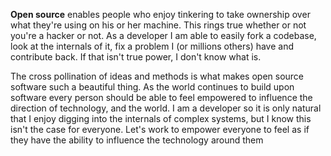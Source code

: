 <!--id: 1-->
<!--title: Open Source is Awesome -->
<!--author: Brian Jones-->
<!--visible: true-->

**Open source** enables people who enjoy tinkering to take ownership over what they're using on his or her machine. This rings true whether or not you're a hacker or not. As a developer I am able to easily fork a codebase, look at the internals of it, fix a problem I (or millions others) have and contribute back. If that isn't true power, I don't know what is.

The cross pollination of ideas and methods is what makes open source software such a beautiful thing. As the world continues to build upon software every person should be able to feel empowered to influence the direction of technology, and the world. I am a developer so it is only natural that I enjoy digging into the internals of complex systems, but I know this isn't the case for everyone. Let's work to empower everyone to feel as if they have the ability to influence the technology around them
